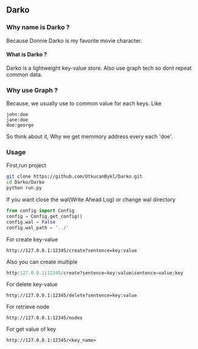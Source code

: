 ## Darko



### Why name is Darko ?

Because Donnie Darko is my favorite movie character.

#### What is Darko ?

<p>Darko is a lightweight key-value store. Also use graph tech so dont repeat common data.</p>

### Why use Graph ?

Because, we usually use to common value for each keys.
Like 
````
john:doe
jane:doe
doe:george
````
So think about it, Why we get memmory address every each 'doe'.


### Usage 


First,run project
````bash
git clone https://github.com/UtkucanBykl/Darko.git
cd Darko/Darko
python run.py
`````
If you want close the wal(Write Ahead Log) or change wal directory
````python
from config import Config
config = Config.get_config()
config.wal = False
config.wal_path = '../'
`````



For create key-value
````
http://127.0.0.1:12345/create?sentence=key:value
````
Also you can create multiple
````python
http:127.0.0.1:12345/create?sentence=key:value&sentence=value:key
````

For delete key-value
````
http://127.0.0.1:12345/delete?sentence=key:value
````

For retrieve node
````
http://127.0.0.1:12345/nodes
````

For get value of key
````
http://127.0.0.1:12345/<key_name>
````


